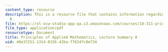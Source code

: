 ```yaml
---
content_type: resource
description: This is a resource file that contains information regarding lecture summary
  8.
file: https://ol-ocw-studio-app-qa.s3.amazonaws.com/courses/18-311-principles-of-applied-mathematics-spring-2014/40e372511314015642baf76347c8ef34_MIT18_311S14_Lecture8.pdf
file_type: application/pdf
resourcetype: Document
title: Principles of Applied Mathematics, Lecture Summary 8
uid: 40e37251-1314-0156-42ba-f76347c8ef34
---
```

